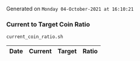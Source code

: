 Generated on `Monday 04-October-2021 at 16:10:21`

### Current to Target Coin Ratio
`current_coin_ratio.sh`

Date|Current|Target|Ratio
---|---|---|---
